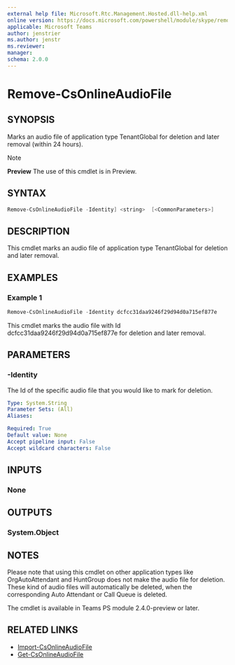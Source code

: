 ```yaml
---
external help file: Microsoft.Rtc.Management.Hosted.dll-help.xml 
online version: https://docs.microsoft.com/powershell/module/skype/remove-csonlineaudiofile
applicable: Microsoft Teams
author: jenstrier
ms.author: jenstr
ms.reviewer: 
manager:
schema: 2.0.0
---
```


# Remove-CsOnlineAudioFile

## SYNOPSIS
Marks an audio file of application type TenantGlobal for deletion and later removal (within 24 hours).

> [!NOTE]
> **Preview** The use of this cmdlet is in Preview.


## SYNTAX

```powershell
Remove-CsOnlineAudioFile -Identity] <string>  [<CommonParameters>]
```

## DESCRIPTION
This cmdlet marks an audio file of application type TenantGlobal for deletion and later removal.

## EXAMPLES

### Example 1
```powershell
Remove-CsOnlineAudioFile -Identity dcfcc31daa9246f29d94d0a715ef877e
```
This cmdlet marks the audio file with Id dcfcc31daa9246f29d94d0a715ef877e for deletion and later removal.

## PARAMETERS

### -Identity
The Id of the specific audio file that you would like to mark for deletion.

```yaml
Type: System.String
Parameter Sets: (All)
Aliases:

Required: True
Default value: None
Accept pipeline input: False
Accept wildcard characters: False
```


## INPUTS

### None

## OUTPUTS

### System.Object

## NOTES
Please note that using this cmdlet on other application types like OrgAutoAttendant and HuntGroup does not make the audio file for deletion. These kind of audio files will automatically be deleted, when
the corresponding Auto Attendant or Call Queue is deleted.

The cmdlet is available in Teams PS module 2.4.0-preview or later.

## RELATED LINKS
- [Import-CsOnlineAudioFile](Import-CsOnlineAudioFile.md)
- [Get-CsOnlineAudioFile](Get-CsOnlineAudioFile.md)
